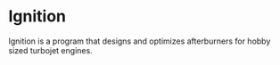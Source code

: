 # Ignition
Ignition is a program that designs and optimizes afterburners for hobby sized turbojet engines.

